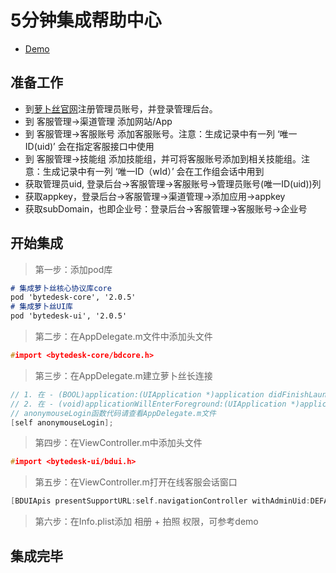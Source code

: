 # 5分钟集成帮助中心

- [Demo](https://github.com/Bytedesk/bytedesk-ios/tree/master/Tutorial/helpcenter)

## 准备工作

- 到[萝卜丝官网](https://www.bytedesk.com/antv/user/login)注册管理员账号，并登录管理后台。
- 到 客服管理->渠道管理 添加网站/App
- 到 客服管理->客服账号 添加客服账号。注意：生成记录中有一列 ‘唯一ID(uid)’ 会在指定客服接口中使用
- 到 客服管理->技能组 添加技能组，并可将客服账号添加到相关技能组。注意：生成记录中有一列 ‘唯一ID（wId）’ 会在工作组会话中用到
- 获取管理员uid, 登录后台->客服管理->客服账号->管理员账号(唯一ID(uid))列
- 获取appkey，登录后台->客服管理->渠道管理->添加应用->appkey
- 获取subDomain，也即企业号：登录后台->客服管理->客服账号->企业号

## 开始集成

> 第一步：添加pod库

```md
# 集成萝卜丝核心协议库core
pod 'bytedesk-core', '2.0.5'
# 集成萝卜丝UI库
pod 'bytedesk-ui', '2.0.5'
```

> 第二步：在AppDelegate.m文件中添加头文件

```c++
#import <bytedesk-core/bdcore.h>
```

> 第三步：在AppDelegate.m建立萝卜丝长连接

```c++
// 1. 在 - (BOOL)application:(UIApplication *)application didFinishLaunchingWithOptions:(NSDictionary *)launchOptions中添加
// 2. 在 - (void)applicationWillEnterForeground:(UIApplication *)application中添加
// anonymouseLogin函数代码请查看AppDelegate.m文件
[self anonymouseLogin];
```

> 第四步：在ViewController.m中添加头文件

```c++
#import <bytedesk-ui/bdui.h>
```

> 第五步：在ViewController.m打开在线客服会话窗口

```c++
[BDUIApis presentSupportURL:self.navigationController withAdminUid:DEFAULT_TEST_ADMIN_UID];
```

> 第六步：在Info.plist添加 相册 + 拍照 权限，可参考demo

## 集成完毕
